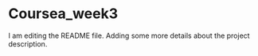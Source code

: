 # Coursea_week3
I am editing the README file. Adding some more details about the project description.
